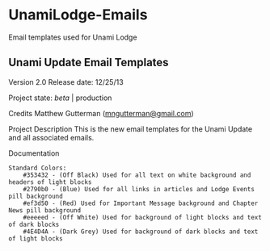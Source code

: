 # UnamiLodge-Emails
Email templates used for Unami Lodge

Unami Update Email Templates
-------------------------------------------------------------------------------
Version 2.0
Release date: 12/25/13

Project state:
	*beta* | production

Credits
	Matthew Gutterman (mngutterman@gmail.com)

Project Description
	This is the new email templates for the Unami Update and all associated emails.

Documentation
	
	Standard Colors:
		#353432 - (Off Black) Used for all text on white background and headers of light blocks
		#2790b0 - (Blue) Used for all links in articles and Lodge Events pill background
		#ef3d50 - (Red) Used for Important Message background and Chapter News pill background
		#eeeeed - (Off White) Used for background of light blocks and text of dark blocks
		#4E4D4A - (Dark Grey) Used for background of dark blocks and text of light blocks
